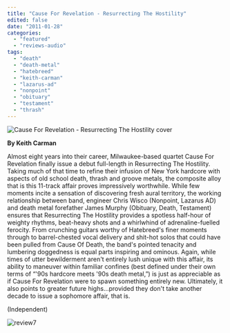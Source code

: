 ```yaml
---
title: "Cause For Revelation - Resurrecting The Hostility"
edited: false
date: "2011-01-28"
categories:
  - "featured"
  - "reviews-audio"
tags:
  - "death"
  - "death-metal"
  - "hatebreed"
  - "keith-carman"
  - "lazarus-ad"
  - "nonpoint"
  - "obituary"
  - "testament"
  - "thrash"
---
```


![Cause For Revelation - Resurrecting The Hostility cover](http://www.hellbound.ca/wp-content/uploads/2011/01/55079.jpg "Cause For Revelation - Resurrecting The Hostility")

**By Keith Carman**

Almost eight years into their career, Milwaukee-based quartet Cause For Revelation finally issue a debut full-length in Resurrecting The Hostility. Taking much of that time to refine their infusion of New York hardcore with aspects of old school death, thrash and groove metals, the composite alloy that is this 11-track affair proves impressively worthwhile. While few moments incite a sensation of discovering fresh aural territory, the working relationship between band, engineer Chris Wisco (Nonpoint, Lazarus AD) and death metal forefather James Murphy (Obituary, Death, Testament) ensures that Resurrecting The Hostility provides a spotless half-hour of weighty rhythms, beat-heavy shots and a whirlwhind of adrenaline-fuelled ferocity. From crunching guitars worthy of Hatebreed's finer moments through to barrel-chested vocal delivery and shit-hot solos that could have been pulled from Cause Of Death, the band's pointed tenacity and lumbering doggedness is equal parts inspiring and ominous. Again, while times of utter bewilderment aren't entirely lush unique with this affair, its ability to maneuver within familiar confines (best defined under their own terms of “'90s hardcore meets '90s death metal,”) is just as appreciable as if Cause For Revelation were to spawn something entirely new. Ultimately, it also points to greater future highs...provided they don't take another decade to issue a sophomore affair, that is.

(Independent)

![](http://www.hellbound.ca/wp-content/uploads/2009/08/review7.png "review7")
